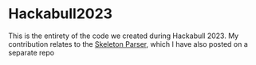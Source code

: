 # Hackabull2023
This is the entirety of the code we created during Hackabull 2023. My contribution relates to the [Skeleton Parser](https://github.com/kalyanoliveira/skeletonParser), which I have also posted on a separate repo
